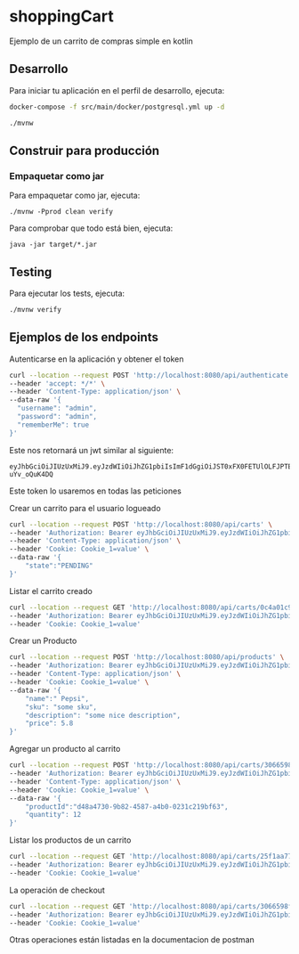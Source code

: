 # shoppingCart

Ejemplo de un carrito de compras simple en kotlin 

## Desarrollo

Para iniciar tu aplicación en el perfil de desarrollo, ejecuta:

```bash
docker-compose -f src/main/docker/postgresql.yml up -d

./mvnw
```

## Construir para producción

### Empaquetar como jar

Para empaquetar como jar, ejecuta:

```
./mvnw -Pprod clean verify
```

Para comprobar que todo está bien, ejecuta:

```
java -jar target/*.jar
```

## Testing

Para ejecutar los tests, ejecuta:

```bash
./mvnw verify
```


## Ejemplos de los endpoints 

Autenticarse en la aplicación y obtener el token 

```bash
curl --location --request POST 'http://localhost:8080/api/authenticate' \
--header 'accept: */*' \
--header 'Content-Type: application/json' \
--data-raw '{
  "username": "admin",
  "password": "admin",
  "rememberMe": true
}'
```

Este nos retornará un jwt similar al siguiente:

```
eyJhbGciOiJIUzUxMiJ9.eyJzdWIiOiJhZG1pbiIsImF1dGgiOiJST0xFX0FETUlOLFJPTEVfVVNFUiIsImV4cCI6MTY0NTgzMjk1Mn0.ro9fxhqoiDQ7_JyPPjhJsKkOuic2JlYZ_l4TPjbmwaWcdmuUrPASeGHaGs2DVk9r3OrjnGuf0M-uYv_oQuK4DQ
```

Este token lo usaremos en todas las peticiones 

Crear un carrito para el usuario logueado

```bash
curl --location --request POST 'http://localhost:8080/api/carts' \
--header 'Authorization: Bearer eyJhbGciOiJIUzUxMiJ9.eyJzdWIiOiJhZG1pbiIsImF1dGgiOiJST0xFX0FETUlOLFJPTEVfVVNFUiIsImV4cCI6MTY0NTgzMjk1Mn0.ro9fxhqoiDQ7_JyPPjhJsKkOuic2JlYZ_l4TPjbmwaWcdmuUrPASeGHaGs2DVk9r3OrjnGuf0M-uYv_oQuK4DQ' \
--header 'Content-Type: application/json' \
--header 'Cookie: Cookie_1=value' \
--data-raw '{
    "state":"PENDING"
}'
```

Listar el carrito creado

```bash
curl --location --request GET 'http://localhost:8080/api/carts/0c4a01c9-4928-4b7b-ae2d-c1a939b89abd' \
--header 'Authorization: Bearer eyJhbGciOiJIUzUxMiJ9.eyJzdWIiOiJhZG1pbiIsImF1dGgiOiJST0xFX0FETUlOLFJPTEVfVVNFUiIsImV4cCI6MTY0NTgzMjk1Mn0.ro9fxhqoiDQ7_JyPPjhJsKkOuic2JlYZ_l4TPjbmwaWcdmuUrPASeGHaGs2DVk9r3OrjnGuf0M-uYv_oQuK4DQ' \
--header 'Cookie: Cookie_1=value'
```

Crear un Producto
```bash
curl --location --request POST 'http://localhost:8080/api/products' \
--header 'Authorization: Bearer eyJhbGciOiJIUzUxMiJ9.eyJzdWIiOiJhZG1pbiIsImF1dGgiOiJST0xFX0FETUlOLFJPTEVfVVNFUiIsImV4cCI6MTY0NTgzMjk1Mn0.ro9fxhqoiDQ7_JyPPjhJsKkOuic2JlYZ_l4TPjbmwaWcdmuUrPASeGHaGs2DVk9r3OrjnGuf0M-uYv_oQuK4DQ' \
--header 'Content-Type: application/json' \
--header 'Cookie: Cookie_1=value' \
--data-raw '{
    "name":" Pepsi",
    "sku": "some sku",
    "description": "some nice description",
    "price": 5.8
}'
```

Agregar un producto al carrito

```bash
curl --location --request POST 'http://localhost:8080/api/carts/3066598f-6d41-4d20-ba94-aa49f7739a74/add-product' \
--header 'Authorization: Bearer eyJhbGciOiJIUzUxMiJ9.eyJzdWIiOiJhZG1pbiIsImF1dGgiOiJST0xFX0FETUlOLFJPTEVfVVNFUiIsImV4cCI6MTY0NTgzMjk1Mn0.ro9fxhqoiDQ7_JyPPjhJsKkOuic2JlYZ_l4TPjbmwaWcdmuUrPASeGHaGs2DVk9r3OrjnGuf0M-uYv_oQuK4DQ' \
--header 'Content-Type: application/json' \
--header 'Cookie: Cookie_1=value' \
--data-raw '{
    "productId":"d48a4730-9b82-4587-a4b0-0231c219bf63",
    "quantity": 12
}'
```

Listar los productos de un carrito

```bash
curl --location --request GET 'http://localhost:8080/api/carts/25f1aa77-3689-4347-9726-7ea6cb2370d9/products' \
--header 'Authorization: Bearer eyJhbGciOiJIUzUxMiJ9.eyJzdWIiOiJhZG1pbiIsImF1dGgiOiJST0xFX0FETUlOLFJPTEVfVVNFUiIsImV4cCI6MTY0NTgzMjk1Mn0.ro9fxhqoiDQ7_JyPPjhJsKkOuic2JlYZ_l4TPjbmwaWcdmuUrPASeGHaGs2DVk9r3OrjnGuf0M-uYv_oQuK4DQ' \
--header 'Cookie: Cookie_1=value'
```

La operación de checkout

```bash
curl --location --request GET 'http://localhost:8080/api/carts/3066598f-6d41-4d20-ba94-aa49f7739a74/total-price' \
--header 'Authorization: Bearer eyJhbGciOiJIUzUxMiJ9.eyJzdWIiOiJhZG1pbiIsImF1dGgiOiJST0xFX0FETUlOLFJPTEVfVVNFUiIsImV4cCI6MTY0NTgzMjk1Mn0.ro9fxhqoiDQ7_JyPPjhJsKkOuic2JlYZ_l4TPjbmwaWcdmuUrPASeGHaGs2DVk9r3OrjnGuf0M-uYv_oQuK4DQ' \
--header 'Cookie: Cookie_1=value'
```


Otras operaciones están listadas en la documentacion de postman
